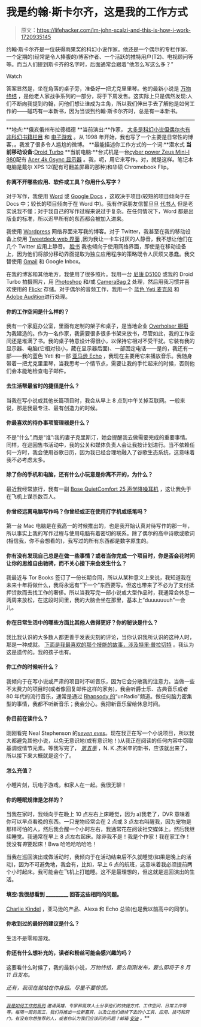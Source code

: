 # 我是约翰·斯卡尔齐，这是我的工作方式

> 原文：<https://lifehacker.com/im-john-scalzi-and-this-is-how-i-work-1720935145>

约翰·斯卡尔齐是一位获得雨果奖的科幻小说作家。他还是一个偶尔的专栏作家、一个定期的(经常是令人捧腹的)博客作者、一个活跃的推特用户(T2)、电视顾问等等。而当人们提到斯卡齐的名字时，后面通常会跟着“他怎么写这么多？”

Watch

答案显然是，坐在角落的桌子旁，准备好一把尤克里里琴。他的最新小说是 [万物终结](http://www.amazon.com/The-End-All-Things-Mans/dp/0765376075?asc_campaign=InlineText&asc_refurl=https://lifehacker.com/im-john-scalzi-and-this-is-how-i-work-1720935145&asc_source=&tag=kinjalifehackerlink-20) ，是他老人家战争系列的一部分，将于下周发售。这实际上只是偶然发现:人们不断向我提到约翰，问他们想让谁成为主角，所以我们伸出手去了解他是如何工作的——碰巧有一本新书，因为当谈到约翰·斯卡尔齐时，总是有一本新书。

* * *

**地点:**俄亥俄州布拉德福德
**当前演出:**作家， [大多是科幻小说但偶尔也有非科幻书籍](http://whatever.scalzi.com/about/books-by-john-scalzi/)[栏目](http://www.sundance.tv/search#q=Scalzi) 和 [电子游戏](https://www.midnightstargame.com/) 。从 1998 年开始，我也写了一个主要是日常性的博客，。我发了很多令人尴尬的微博。
**最能描述你工作方式的一个词:**潜水式
**当前移动设备:**[Droid Turbo](https://www.motorola.com/us/smartphones/droid-turbo/droid-turbo-pdp.html)
**当前电脑:**台式机是一台[cyber power Zeus Mini-I 980](http://www.cyberpowerpc.com/system/Zeus_Mini-I_980)配有 [Acer 4k Gsync 显示器](http://us.acer.com/ac/en/US/content/model/UM.PB0AA.001) 。我，呃，用它来写作。对，就是这样。笔记本电脑是戴尔 XPS 12(配有可翻盖屏幕的那种)和华硕 Chromebook Flip。

#### 你离不开哪些应用、软件或工具？你用什么写字？

对于写作，我使用 [Word](https://products.office.com/en-us/word) 或 [Google Docs](https://www.google.com/docs/about/) ，这取决于项目(较短的项目倾向于在 Docs 中；较长的项目倾向于在 Word 中)。我有作家朋友信誓旦旦 [代书人](http://lifehacker.com/how-scrivener-helped-me-organize-all-my-writing-1599446028) 但是老实说我不懂；对于我自己的写作过程来说过于复杂。在任何情况下，Word 都是出版业的标准，所以迟早所有的东西都会被加入进来。

我使用 [Wordpress](https://wordpress.com/) 网络界面来写我的博客。对于 Twitter，我甚至在我的移动设备上使用 [Tweetdeck web 界面](https://tweetdeck.twitter.com/) ,因为我让一卡车讨厌的人静音，我不想让他们在几个 Twitter 应用上静音。 [脸书](https://www.facebook.com/?_rdr=p) 我也倾向于使用网络界面，即使是在移动设备上，因为他们将部分移动界面提取为独立应用程序的策略既令人厌烦又愚蠢。我交替使用 [Gmail](https://www.gmail.com/intl/en/mail/help/about.html) 和 Google Inbox。

在我的博客和其他地方，我使用了很多照片。我用一台 [尼康 D5100](http://imaging.nikon.com/lineup/dslr/d5100/) 或我的 Droid Turbo 拍摄照片，用 [Photoshop](https://www.adobe.com/products/photoshop.html) 和/或 [CameraBag 2](http://nevercenter.com/camerabag/desktop/) 处理，然后用我习惯并喜欢使用的 [Flickr](https://www.flickr.com/) 存储。对于偶尔的音频工作，我用一个 [蓝色 Yeti 麦克风](http://www.bluemic.com/yeti/) 和[Adobe Audition](https://creative.adobe.com/products/audition?sdid=KKQON&kw=semgeneric&skwcid=AL!3085!3!67521741322!e!!g!!adobe%2520audition&s_kwcid=AL!3085!3!67521741322!e!!g!!adobe%2520audition&ef_id=VJ3ByAAABDg5ZGjo:20150710155532:s)进行处理。

#### 你的工作空间是什么样的？

我有一个家庭办公室，里面有定制的架子和桌子，是当地企业 [Overholser 橱柜](http://overholsercabinets.com/) 为我建造的。作为一名作家，我需要很多很多书架来放书，尽管如此，我的工作空间还是堆满了书。我的桌子特意设计得很小，以保持它相对不受干扰。它装有我的显示器、电脑(它相对较小，藏在显示器后面)、一部固定电话——是的，我还有一部——我的蓝色 Yeti 和一部 [亚马逊 Echo](http://www.amazon.com/Amazon-SK705DI-Echo/dp/B00X4WHP5E?asc_campaign=InlineText&asc_refurl=https://lifehacker.com/im-john-scalzi-and-this-is-how-i-work-1720935145&asc_source=&tag=kinjalifehackerlink-20) ，我现在主要用它来播放音乐。我随身带着一把尤克里里琴，当我思考一个情节点，需要让我的手忙起来的时候，否则他们会本能地检查电子邮件。

#### 去生活帮最省时的捷径是什么？

当我在写小说或其他长篇项目时，我会从早上 8 点到中午关掉互联网。一般来说，那是我最专注、最有创造力的时候。

#### 你最喜欢的待办事项管理器是什么？

不是“什么”,而是“谁”:我的妻子克里斯汀，她会提醒我去做需要完成的重要事情。同样，在巡回售书活动中，我的公关和媒体负责人会让我按计划进行。当不依赖任何一方时，我会使用谷歌日历，因为我已经合理地融入了谷歌生态系统，这意味着我不必考虑太多。

#### 除了你的手机和电脑，还有什么小玩意是你离不开的，为什么？

最近我经常旅行，我有一副 [Bose QuietComfort 25 声学降噪耳机](http://www.bose.com/controller?url=/shop_online/headphones/noise_cancelling_headphones/quietcomfort_25/index.jsp) ，这让我免于在飞机上谋杀数百人。

#### 你曾经远离电脑写作吗？你曾经或正在使用打字机或纸笔吗？

第一台 Mac 电脑是在我高一的时候推出的，也是我开始认真对待写作的那一年，所以事实上我的写作过程与使用电脑有着密切的联系。除了偶尔的高中诗歌或歌词(相信我，你不会想看的)，我写过的所有东西都是数字原生的。

#### 你有没有发现自己总是在做一些事情？或者当你完成一个项目时，你是否会花时间让你的思维自由驰骋，而不关心接下来会发生什么？

我最近与 Tor Books 签订了一份长期合同，所以从某种意义上来说，我知道我在未来十年将做什么，我将永远有“下一个”东西要写。但这也带来了不必为了支付抵押贷款而去找工作的奢侈。所以当我写完一部小说或大型作品时，我通常会休息一两周来放松，在这段时间里，我的大脑会坐在那里，基本上“duuuuuuuh”一会儿。

#### 你在日常生活中的哪些方面比其他人做得更好？你的秘诀是什么？

我比我认识的大多数人都更善于发表尖刻的评论，当你认识我所认识的这种人时，那是一种成就。 [下面是我最喜欢的那个技能的故事，涉及特里·普拉切特](http://whatever.scalzi.com/2015/03/12/rip-terry-pratchett) 。我认为这是遗传的。我的孩子也有。

#### 你工作的时候听什么？

我倾向于在写小说或严肃的项目时不听音乐，因为它会分散我的注意力。当做一些不太费力的项目时(或者像回复邮件这样的家务)，我会听爵士乐、古典音乐或者 80 年代的流行音乐，通常是通过 [Rhapsody 的](http://www.rhapsody.com/)“unRadio”频道。做任何脑力密集型的事情，我都不听新音乐；我会分心。我把新音乐留给休息时间。

#### 你目前在读什么？

刚刚看完 Neal Stephenson 的[*seven eves*](http://www.amazon.com/Seveneves-Novel-Neal-Stephenson/dp/0062190377/ref=tmm_hrd_swatch_0?_encoding=UTF8&asc_campaign=InlineText&asc_refurl=https://lifehacker.com/im-john-scalzi-and-this-is-how-i-work-1720935145&asc_source=&qid=&sr=&tag=kinjalifehackerlink-20)。现在我正在写一个小说项目，所以我大都避免其他小说，以免无意识地(或有意识地！)从我正在阅读的任何内容中窃取基调或情节元素。等我写完了， [*第五季*](http://www.amazon.com/The-Fifth-Season-Broken-Earth/dp/0316229296?asc_campaign=InlineText&asc_refurl=https://lifehacker.com/im-john-scalzi-and-this-is-how-i-work-1720935145&asc_source=&tag=kinjalifehackerlink-20) ，N. K .杰米辛的新书，应该就出来了，所以接下来大概就是这个了。

#### 怎么充值？

小睡片刻，玩电子游戏，和家人在一起。我很无聊！

#### 你的睡眠规律是怎样的？

当我在家时，我倾向于在晚上 10 点左右上床睡觉，因为 a)我老了，DVR 意味着你可以早点看晚的东西。一只宠物经常会在 2 点或 3 点左右叫醒我，因为宠物是那样可怕的人，然后我会醒一个小时左右，我通常花在阅读社交媒体上。然后我继续睡觉。我通常在早上 8 点左右起床。除非我不是！我是个作家！我在家工作！我没有*有*要起床！Bwa 哈哈哈哈哈哈！

当我在巡回演出或做活动时，我倾向于在活动结束后不久就睡觉(如果是晚上的活动)，因为不可避免地，我会有，比如，早上 6 点的航班，这意味着我必须提前两个小时起床。我可能会在飞机上打瞌睡。这不是最理想的，但这就是巡回演出的生活。

#### 填空:我很想看到 _________ 回答这些相同的问题。

[Charlie Kindel](http://ceklog.kindel.com/) ，亚马逊的产品、Alexa 和 Echo 总监(也是我以前高中的同学)。

#### 你收到过的最好的建议是什么？

生活不是零和游戏。

#### 你还有什么想补充的，读者和粉丝可能会感兴趣的吗？

这要看什么时候了，我的最新小说，[](http://www.amazon.com/The-End-All-Things-Mans/dp/0765376075?asc_campaign=InlineText&asc_refurl=https://lifehacker.com/im-john-scalzi-and-this-is-how-i-work-1720935145&asc_source=&tag=kinjalifehackerlink-20)*万物终结，要么刚刚发布，要么即将于 8 月 11 日发布。*

*还有，我现在就站在你身后。尽量不要惊慌。*

* * *

*<small></small>*[<small>*我是如何工作的系列*</small>](http://lifehacker.com/how-i-work/#_ga=1.9298677.1720946729.1390842781) <small>*邀请英雄、专家和高效人士分享他们的快捷方式、工作空间、日常工作等等。每隔一周的周三，我们将推出一位新嘉宾，以及让他们继续下去的小工具、应用、技巧和窍门。有没有你想推荐的人，或者你认为我们应该问的问题？邮箱*</small> [<small>*安迪*</small>](mailto:andy@lifehacker.com) <small>*。*</small>**